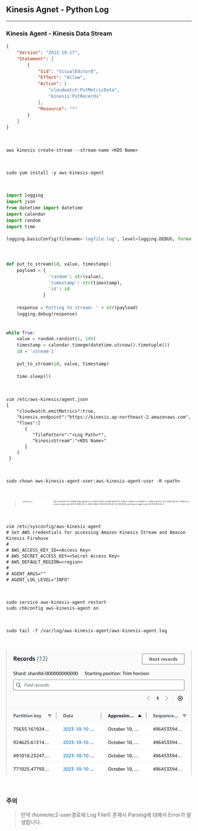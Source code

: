 ## Kinesis Agnet - Python Log
---
### Kinesis Agent - Kinesis Data Stream
```json
{
    "Version": "2012-10-17",
    "Statement": [
        {
            "Sid": "VisualEditor0",
            "Effect": "Allow",
            "Action": [
                "cloudwatch:PutMetricData",
                "kinesis:PutRecords"
            ],
            "Resource": "*"
        }
    ]
}
```

<br>

```shell
aws kinesis create-stream --stream-name <KDS Name>
```

<br>

```shell
sudo yum install -y aws-kinesis-agent
```

<br>

```python
import logging
import json
from datetime import datetime
import calendar
import random
import time

logging.basicConfig(filename='logfile.log', level=logging.DEBUG, format='%(asctime)s %(message)s')



def put_to_stream(id, value, timestamp):
    payload = {
                'random': str(value),
                'timestamp': str(timestamp),
                'id': id
              }

    response ='Putting to stream: ' + str(payload)
    logging.debug(response)


while True:
    value = random.randint(1, 100)
    timestamp = calendar.timegm(datetime.utcnow().timetuple())
    id = 'stream-1'

    put_to_stream(id, value, timestamp)

    time.sleep(5)
```

<br>

```shell
vim /etc/aws-kinesis/agent.json
{
    "cloudwatch.emitMetrics":true,
    "kinesis.endpoint":"https://kinesis.ap-northeast-2.amazonaws.com",
    "flows":[
       {
          "filePattern":"<Log Path>*",
          "kinesisStream":"<KDS Name>"
       }
    ]
 }
```

<br>

```shell
sudo chown aws-kinesis-agent-user:aws-kinesis-agent-user -R <path>
```

<br>

> ![filePattern User](https://github.com/IlIllIlllIllll/AWS/raw/main/EC2/Kinesis%20Agent/Kinesis%20Agent%20-%20Python%20Log/img/image-1.png)

<br>

```shell
vim /etc/sysconfig/aws-kinesis-agent
# Set AWS credentials for accessing Amazon Kinesis Stream and Amazon Kinesis Firehose
#
# AWS_ACCESS_KEY_ID=<Access Key>
# AWS_SECRET_ACCESS_KEY=<Secret Access Key>
# AWS_DEFAULT_REGION=<region>
#
# AGENT_ARGS=""
# AGENT_LOG_LEVEL="INFO"
```

<br>

```shell
sudo service aws-kinesis-agent restart
sudo chkconfig aws-kinesis-agent on
```
<br>

```shell
sudo tail -f /var/log/aws-kinesis-agent/aws-kinesis-agent.log
```

<br>

![Successed Record in KDS](https://github.com/IlIllIlllIllll/AWS/raw/main/EC2/Kinesis%20Agent/Kinesis%20Agent%20-%20Python%20Log/img/image-2.png)

<br>

### 주의 
> 만약 /home/ec2-user경로에 Log File이 존재시 Parsing에 대해서 Error가 발생합니다. 